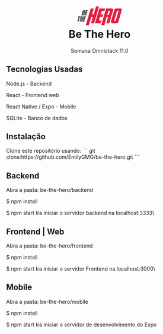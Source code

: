 
<h1 align="center">
<br>
  <img src="https://raw.githubusercontent.com/HBeserra/OmniStack-11/master/logo.png" alt="Be The Hero" width="120">
<br>
Be The Hero
</h1>

<p align="center">Semana Omnistack 11.0</p>

<h2>Tecnologias Usadas</h2>
     <p>Node.js - Backend</p>
     <p>React - Frontend web</p>
     <p>React Native / Expo - Mobile</p>
     <p>SQLite - Banco de dados</p>
    
<h2> Instalação </h2>
<p>Clone este repositório usando: 
```
git clone:https://github.com/EmilyGMG/be-the-hero.git 
 ```
</p>

<h2>Backend</h2>
<p>Abra a pasta: be-the-hero/backend</p>
<p>
  
  $ npm install
  
</p>
<p>
  
  $ npm start Ira iniciar o servidor backend na localhost:3333\
  
</p>

<h2>Frontend | Web</h2>
<p>Abra a pasta: be-the-hero/frontend</p>
<p>
  
  $ npm install
  
</p>
<p>
  
  $ npm start Ira iniciar o servidor Frontend na localhost:3000\ 
  
</p>

<h2>Mobile</h2>

<p>Abra a pasta: be-the-hero/mobile</p>
<p>
  
  $ npm install
  
</p>
<p>
  
  $ npm start Ira iniciar o servidor de desenvolvimento do Expo
  
</p>


